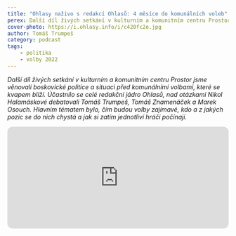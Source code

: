 ```yaml
---
title: "Ohlasy naživo s redakcí Ohlasů: 4 měsíce do komunálních voleb"
perex: Další díl živých setkání v kulturním a komunitním centru Prostor jsme věnovali boskovické politice a situaci před komunálními volbami, které se kvapem blíží.
cover-photo: https://i.ohlasy.info/i/c420fc2e.jpg
author: Tomáš Trumpeš
category: podcast
tags:
    - politika
    - volby 2022
---
```


*Další díl živých setkání v kulturním a komunitním centru Prostor jsme věnovali boskovické politice a situaci před komunálními volbami, které se kvapem blíží. Účastnilo se celé redakční jádro Ohlasů, nad otázkami Nikol Halamáskové debatovali Tomáš Trumpeš, Tomáš Znamenáček a Marek Osouch. Hlavním tématem bylo, čím budou volby zajímavé, kdo a z jakých pozic se do nich chystá a jak si zatím jednotliví hráči počínají.*

<iframe style="border-radius:12px" src="https://open.spotify.com/embed/episode/0YdRQddb6hADbLuqIggKDk?utm_source=generator" width="100%" height="232" frameBorder="0" allowfullscreen="" allow="autoplay; clipboard-write; encrypted-media; fullscreen; picture-in-picture"></iframe>
